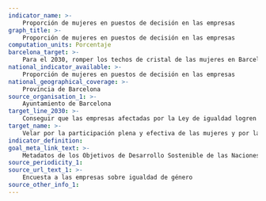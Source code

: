 ```yaml
---
indicator_name: >-
    Proporción de mujeres en puestos de decisión en las empresas
graph_title: >-
    Proporción de mujeres en puestos de decisión en las empresas
computation_units: Porcentaje
barcelona_target: >-
    Para el 2030, romper los techos de cristal de las mujeres en Barcelona, alcanzando la paridad en los espacios de representación y de liderazgo político, económico y social
national_indicator_available: >-
    Proporción de mujeres en puestos de decisión en las empresas
national_geographical_coverage: >-
    Província de Barcelona
source_organisation_1: >-
    Ayuntamiento de Barcelona
target_line_2030: >-
    Conseguir que las empresas afectadas por la Ley de igualdad logren la paridad en el consejo de administración y la estructura directiva
target_name: >-
    Velar por la participación plena y efectiva de las mujeres y por la igualdad de oportunidades de liderazgo en todos los niveles de toma de decisiones de la vida política, económica y pública
indicator_definition:
goal_meta_link_text: >-
    Metadatos de los Objetivos de Desarrollo Sostenible de las Naciones Unidas (pdf 894kB)
source_periodicity_1:
source_url_text_1: >-
    Encuesta a las empresas sobre igualdad de género 
source_other_info_1: 
---
```

